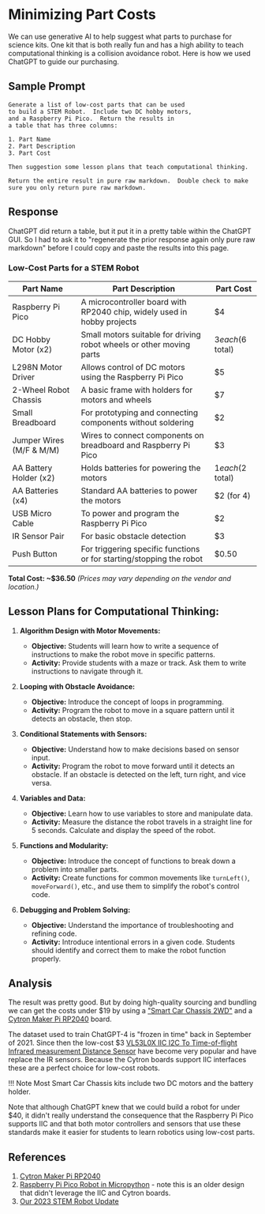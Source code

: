 # Minimizing Part Costs

We can use generative AI to help suggest what parts to purchase for science kits.  One kit that is both really fun and has a high ability to teach computational thinking is a collision avoidance robot.  Here is how we used ChatGPT to guide our purchasing.

## Sample Prompt

```linenums="0"
Generate a list of low-cost parts that can be used
to build a STEM Robot.  Include two DC hobby motors,
and a Raspberry Pi Pico.  Return the results in
a table that has three columns:

1. Part Name
2. Part Description
3. Part Cost

Then suggestion some lesson plans that teach computational thinking.

Return the entire result in pure raw markdown.  Double check to make
sure you only return pure raw markdown.
```

## Response

ChatGPT did return a table, but it put it in a pretty table within the ChatGPT GUI.  So I had to ask it to "regenerate the prior response again only pure raw markdown" before I could copy and paste the results into this page.


### Low-Cost Parts for a STEM Robot

| Part Name | Part Description | Part Cost |
|-------------------------|-------------------------------------------------------------------------------|----------------|
| Raspberry Pi Pico       | A microcontroller board with RP2040 chip, widely used in hobby projects      | $4             |
| DC Hobby Motor (x2)     | Small motors suitable for driving robot wheels or other moving parts          | $3 each ($6 total) |
| L298N Motor Driver      | Allows control of DC motors using the Raspberry Pi Pico                       | $5             |
| 2-Wheel Robot Chassis   | A basic frame with holders for motors and wheels                              | $7             |
| Small Breadboard        | For prototyping and connecting components without soldering                   | $2             |
| Jumper Wires (M/F & M/M)| Wires to connect components on breadboard and Raspberry Pi Pico               | $3             |
| AA Battery Holder (x2)  | Holds batteries for powering the motors                                       | $1 each ($2 total)|
| AA Batteries (x4)       | Standard AA batteries to power the motors                                     | $2 (for 4)     |
| USB Micro Cable         | To power and program the Raspberry Pi Pico                                    | $2             |
| IR Sensor Pair          | For basic obstacle detection                                                  | $3             |
| Push Button             | For triggering specific functions or for starting/stopping the robot          | $0.50          |

**Total Cost: ~$36.50** *(Prices may vary depending on the vendor and location.)*

## Lesson Plans for Computational Thinking:

1. **Algorithm Design with Motor Movements:**
    - **Objective:** Students will learn how to write a sequence of instructions to make the robot move in specific patterns.
    - **Activity:** Provide students with a maze or track. Ask them to write instructions to navigate through it.

2. **Looping with Obstacle Avoidance:**
    - **Objective:** Introduce the concept of loops in programming.
    - **Activity:** Program the robot to move in a square pattern until it detects an obstacle, then stop.

3. **Conditional Statements with Sensors:**
    - **Objective:** Understand how to make decisions based on sensor input.
    - **Activity:** Program the robot to move forward until it detects an obstacle. If an obstacle is detected on the left, turn right, and vice versa.

4. **Variables and Data:**
    - **Objective:** Learn how to use variables to store and manipulate data.
    - **Activity:** Measure the distance the robot travels in a straight line for 5 seconds. Calculate and display the speed of the robot.

5. **Functions and Modularity:**
    - **Objective:** Introduce the concept of functions to break down a problem into smaller parts.
    - **Activity:** Create functions for common movements like `turnLeft()`, `moveForward()`, etc., and use them to simplify the robot's control code.

6. **Debugging and Problem Solving:**
    - **Objective:** Understand the importance of troubleshooting and refining code.
    - **Activity:** Introduce intentional errors in a given code. Students should identify and correct them to make the robot function properly.

## Analysis

The result was pretty good.  But by doing high-quality sourcing and bundling we can get the costs under $19 by using a ["Smart Car Chassis 2WD"](https://www.ebay.com/sch/i.html?_from=R40&_trksid=p2047675.m570.l1313&_nkw=Chassis+Robotic+2WD+Smartcar&_sacat=0) and a [Cytron Maker Pi RP2040](https://www.cytron.io/p-maker-pi-rp2040-simplifying-robotics-with-raspberry-pi-rp2040) board.

The dataset used to train ChatGPT-4 is "frozen in time" back in September of 2021.  Since then the low-cost $3 [VL53L0X IIC I2C To Time-of-flight Infrared measurement Distance Sensor](https://www.ebay.com/itm/314750102477) have become very popular and have replace the IR sensors.  Because the Cytron boards support IIC interfaces these are a perfect choice for low-cost robots.

!!! Note
    Most Smart Car Chassis kits include two DC motors and the battery holder.

Note that although ChatGPT knew that we could build a robot for under $40, it didn't really understand the consequence that the Raspberry Pi Pico supports IIC and that both motor controllers and sensors that use these standards make it easier for students to learn robotics using low-cost parts.

## References

1. [Cytron Maker Pi RP2040](https://www.cytron.io/p-maker-pi-rp2040-simplifying-robotics-with-raspberry-pi-rp2040)
2. [Raspberry Pi Pico Robot in Micropython](https://dmccreary.medium.com/raspberry-pi-pico-robot-in-micropython-51f956486270) - note this is an older design that didn't leverage the IIC and Cytron boards.
3. [Our 2023 STEM Robot Update](https://medium.com/better-programming/our-2023-stem-robot-update-7bcf8a2fad2e)